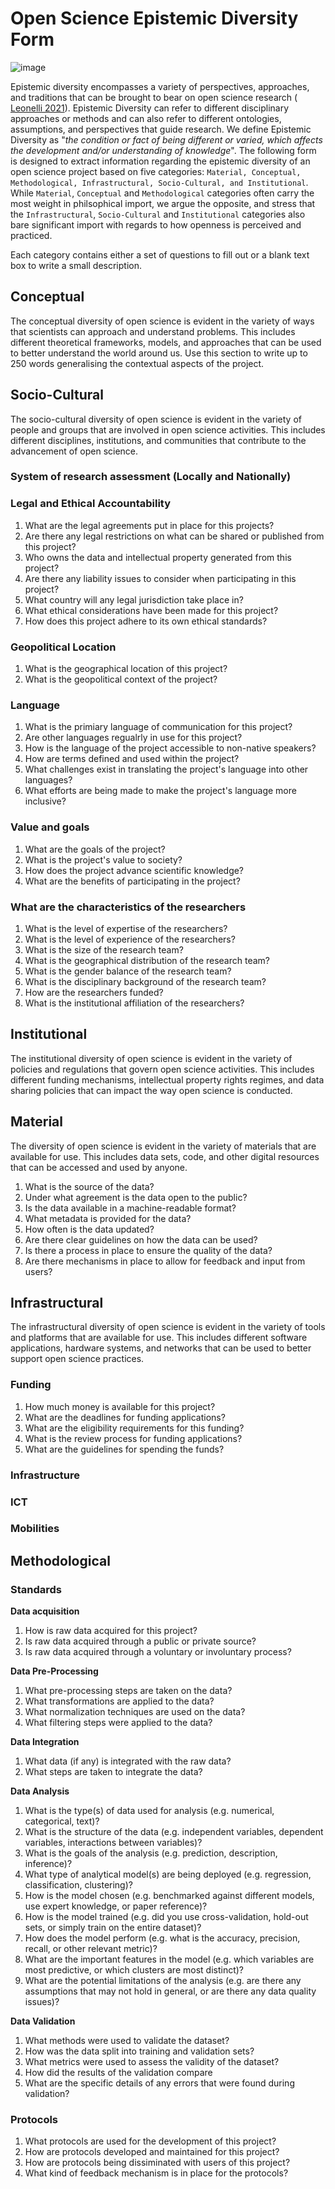 # Open Science Epistemic Diversity Form
![image](https://user-images.githubusercontent.com/22789869/173471045-f6726a6b-9e96-4543-b5c5-b539e2fc8061.png)


Epistemic diversity encompasses a variety of perspectives, approaches, and traditions that can be brought to bear on open science research  ( [Leonelli 2021](http://philsci-archive.pitt.edu/19817/)). Epistemic Diversity can refer to different disciplinary approaches or methods and can also refer to different ontologies, assumptions, and perspectives that guide research. We define Epistemic Diversity as "_the
condition or fact of being different or varied, which affects the development and/or understanding of knowledge_". The following form is designed to extract information regarding the epistemic diversity of an open science project based on five categories: `Material, Conceptual, Methodological, Infrastructural, Socio-Cultural, and Institutional`. While `Material`, `Conceptual` and `Methodological` categories often carry the most weight in philsophical import, we argue the opposite, and stress that the `Infrastructural`, `Socio-Cultural` and `Institutional` categories also bare significant import with regards to how openness is perceived and practiced. 

Each category contains either a set of questions to fill out or a blank text box to write a small description.

## Conceptual
The conceptual diversity of open science is evident in the variety of ways that scientists can approach and understand problems. This includes different theoretical frameworks, models, and approaches that can be used to better understand the world around us. Use this section to write up to 250 words generalising the contextual aspects of the project.

## Socio-Cultural
The socio-cultural diversity of open science is evident in the variety of people and groups that are involved in open science activities. This includes different disciplines, institutions, and communities that contribute to the advancement of open science.
### System of research assessment (Locally and Nationally)

### Legal and Ethical Accountability
1. What are the legal agreements put in place for this projects?
2. Are there any legal restrictions on what can be shared or published from this project?
3. Who owns the data and intellectual property generated from this project?
4. Are there any liability issues to consider when participating in this project?
5. What country will any legal jurisdiction take place in?
6. What ethical considerations have been made for this project?
7. How does this project adhere to its own ethical standards?

### Geopolitical Location
1. What is the geographical location of this project?
2. What is the geopolitical context of the project?

### Language
1. What is the primiary language of communication for this project?
2. Are other languages regualrly in use for this project?
3. How is the language of the project accessible to non-native speakers?
4. How are terms defined and used within the project?
5. What challenges exist in translating the project's language into other languages?
6. What efforts are being made to make the project's language more inclusive?

### Value and goals
1. What are the goals of the project?
2. What is the project's value to society?
3. How does the project advance scientific knowledge?
4. What are the benefits of participating in the project?

### What are the characteristics of the researchers
1. What is the level of expertise of the researchers?
2. What is the level of experience of the researchers?
3. What is the size of the research team?
4. What is the geographical distribution of the research team?
5. What is the gender balance of the research team?
6. What is the disciplinary background of the research team?
7. How are the researchers funded?
8. What is the institutional affiliation of the researchers?

## Institutional
The institutional diversity of open science is evident in the variety of policies and regulations that govern open science activities. This includes different funding mechanisms, intellectual property rights regimes, and data sharing policies that can impact the way open science is conducted.

## Material
The diversity of open science is evident in the variety of materials that are available for use. This includes data sets, code, and other digital resources that can be accessed and used by anyone.

1. What is the source of the data?
2. Under what agreement is the data open to the public?
3. Is the data available in a machine-readable format?
4. What metadata is provided for the data?
6. How often is the data updated?
7. Are there clear guidelines on how the data can be used?
8. Is there a process in place to ensure the quality of the data?
9. Are there mechanisms in place to allow for feedback and input from users?

## Infrastructural
The infrastructural diversity of open science is evident in the variety of tools and platforms that are available for use. This includes different software applications, hardware systems, and networks that can be used to better support open science practices.
### Funding
1. How much money is available for this project?
2. What are the deadlines for funding applications?
2. What are the eligibility requirements for this funding?
4. What is the review process for funding applications?
5. What are the guidelines for spending the funds?
### Infrastructure
### ICT
### Mobilities

## Methodological

### Standards
**Data acquisition**
1. How is raw data acquired for this project?
2. Is raw data acquired through a public or private source?
3. Is raw data acquired through a voluntary or involuntary process?

**Data Pre-Processing**
1. What pre-processing steps are taken on the data?
2. What transformations are applied to the data?
3. What normalization techniques are used on the data?
4. What filtering steps were applied to the data?

**Data Integration**
1. What data (if any) is integrated with the raw data?
2. What steps are taken to integrate the data?

**Data Analysis**
1. What is the type(s) of data used for analysis (e.g. numerical, categorical, text)?
2. What is the structure of the data (e.g. independent variables, dependent variables, interactions between variables)?
3. What is the goals of the analysis (e.g. prediction, description, inference)?
4. What type of analytical model(s) are being deployed (e.g. regression, classification, clustering)?
5. How is the model chosen (e.g. benchmarked against different models, use expert knowledge, or paper reference)?
6. How is the model trained (e.g. did you use cross-validation, hold-out sets, or simply train on the entire dataset)?
7. How does the model perform (e.g. what is the accuracy, precision, recall, or other relevant metric)?
8. What are the important features in the model (e.g. which variables are most predictive, or which clusters are most distinct)?
9. What are the potential limitations of the analysis (e.g. are there any assumptions that may not hold in general, or are there any data quality issues)?

**Data Validation**
1. What methods were used to validate the dataset?
2. How was the data split into training and validation sets?
3. What metrics were used to assess the validity of the dataset?
4. How did the results of the validation compare
5. What are the specific details of any errors that were found during validation?

### Protocols
1. What protocols are used for the development of this project?
2. How are protocols developed and maintained for this project?
3. How are protocols being dissiminated with users of this project?
5. What kind of feedback mechanism is in place for the protocols?
